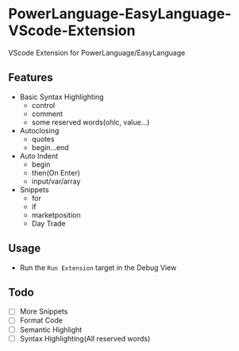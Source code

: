 # PowerLanguage-EasyLanguage-VScode-Extension
VScode Extension for PowerLanguage/EasyLanguage

## Features
- Basic Syntax Highlighting
  - control
  - comment
  - some reserved words(ohlc, value...)
- Autoclosing
  - quotes
  - begin...end
- Auto Indent
  - begin
  - then(On Enter)
  - input/var/array
- Snippets
  - for
  - if
  - marketposition
  - Day Trade

## Usage
- Run the `Run Extension` target in the Debug View

## Todo
- [ ] More Snippets
- [ ] Format Code
- [ ] Semantic Highlight
- [ ] Syntax Highlighting(All reserved words)
